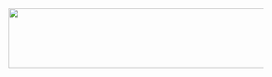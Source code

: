 <a href="https://www.gitanimals.org/en_US?utm_medium=image&utm_source=ONION-KHJ&utm_content=line">
  <img
    src="https://render.gitanimals.org/lines/ONION-KHJ"
    width="600"
    height="120"
  />
</a>
